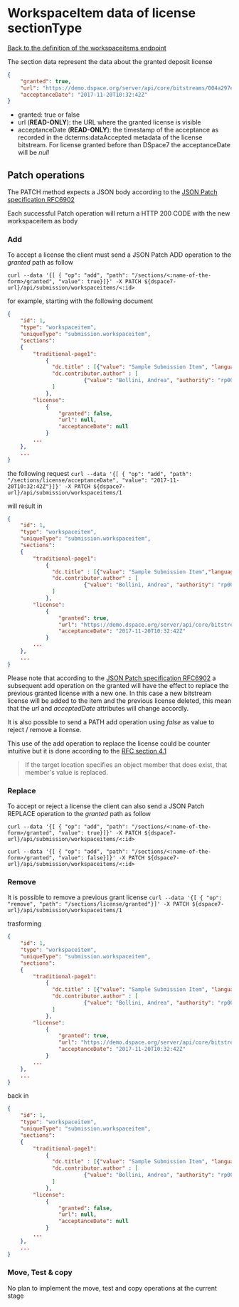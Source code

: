 # WorkspaceItem data of license sectionType
[Back to the definition of the workspaceitems endpoint](workspaceitems.md)

The section data represent the data about the granted deposit license

```json
{
  	"granted": true,
  	"url": "https://demo.dspace.org/server/api/core/bitstreams/004a297e-fd06-4662-ae51-73e4b7c165c8/content",
    "acceptanceDate": "2017-11-20T10:32:42Z"
}
```

* granted: true or false
* url (**READ-ONLY**): the URL where the granted license is visible
* acceptanceDate (**READ-ONLY**): the timestamp of the acceptance as recorded in the dcterms:dataAccepted metadata of the license bitstream. For license granted before than DSpace7 the acceptanceDate will be *null* 

## Patch operations
The PATCH method expects a JSON body according to the [JSON Patch specification RFC6902](https://tools.ietf.org/html/rfc6902)

Each successful Patch operation will return a HTTP 200 CODE with the new workspaceitem as body 

### Add
To accept a license the client must send a JSON Patch ADD operation to the *granted* path as follow

`curl --data '{[ { "op": "add", "path": "/sections/<:name-of-the-form>/granted", "value": true}]}' -X PATCH ${dspace7-url}/api/submission/workspaceitems/<:id>`

for example, starting with the following document  
```json
{
	"id": 1,
	"type": "workspaceitem",
	"uniqueType": "submission.workspaceitem",
	"sections":
	{
		"traditional-page1":
			{
			  "dc.title" : [{"value": "Sample Submission Item", "language": "en"}],
			  "dc.contributor.author" : [
			  	 		{"value": "Bollini, Andrea", "authority": "rp00001", "confidence": 600}
			  ]
			},
		"license":
			{
				"granted": false,
			  	"url": null,
			    "acceptanceDate": null
			}
		...
	},
	...
}	
```

the following request 
`curl --data '{[ { "op": "add", "path": "/sections/license/acceptanceDate", "value": "2017-11-20T10:32:42Z"}]}' -X PATCH ${dspace7-url}/api/submission/workspaceitems/1`

will result in
```json
{
	"id": 1,
	"type": "workspaceitem",
	"uniqueType": "submission.workspaceitem",
	"sections":
	{
		"traditional-page1":
			{
			  "dc.title" : [{"value": "Sample Submission Item","language": "en"}],
			  "dc.contributor.author" : [
			  	 		{"value": "Bollini, Andrea", "authority": "rp00001", "confidence": 600}
			  ]
			},
		"license":
			{
				"granted": true,
			  	"url": "https://demo.dspace.org/server/api/core/bitstreams/004a297e-fd06-4662-ae51-73e4b7c165c8/content",
			    "acceptanceDate": "2017-11-20T10:32:42Z"
			}
		...
	},
	...
}	
```

Please note that according to the [JSON Patch specification RFC6902](https://tools.ietf.org/html/rfc6902) a subsequent add operation on the granted will have the effect to replace the previous granted license with a new one. 
In this case a new bitstream license will be added to the item and the previous license deleted, this mean that the *url* and *acceptedDate* attributes will change accordly.

It is also possible to send a PATH add operation using *false* as value to reject / remove a license.

This use of the add operation to replace the license could be counter intuitive but it is done according to the [RFC section 4.1](https://tools.ietf.org/html/rfc6902#section-4.1)
> If the target location specifies an object member that does exist, that member's value is replaced.

### Replace
To accept or reject a license the client can also send a JSON Patch REPLACE operation to the *granted* path as follow

`curl --data '{[ { "op": "add", "path": "/sections/<:name-of-the-form>/granted", "value": true}]}' -X PATCH ${dspace7-url}/api/submission/workspaceitems/<:id>`

`curl --data '{[ { "op": "add", "path": "/sections/<:name-of-the-form>/granted", "value": false}]}' -X PATCH ${dspace7-url}/api/submission/workspaceitems/<:id>`

### Remove
It is possible to remove a previous grant license 
`curl --data '{[ { "op": "remove", "path": "/sections/license/granted"}]' -X PATCH ${dspace7-url}/api/submission/workspaceitems/1`

trasforming
```json
{
	"id": 1,
	"type": "workspaceitem",
	"uniqueType": "submission.workspaceitem",
	"sections":
	{
		"traditional-page1":
			{
			  "dc.title" : [{"value": "Sample Submission Item", "language": "en"}],
			  "dc.contributor.author" : [
			  	 		{"value": "Bollini, Andrea", "authority": "rp00001", "confidence": 600}
			  ]
			},
		"license":
			{
				"granted": true,
			  	"url": "https://demo.dspace.org/server/api/core/bitstreams/004a297e-fd06-4662-ae51-73e4b7c165c8/content",
			    "acceptanceDate": "2017-11-20T10:32:42Z"
			}
		...
	},
	...
}	
```

back in
```json
{
	"id": 1,
	"type": "workspaceitem",
	"uniqueType": "submission.workspaceitem",
	"sections":
	{
		"traditional-page1":
			{
			  "dc.title" : [{"value": "Sample Submission Item", "language": "en"}],
			  "dc.contributor.author" : [
			  	 		{"value": "Bollini, Andrea", "authority": "rp00001", "confidence": 600}
			  ]
			},
		"license":
			{
				"granted": false,
			  	"url": null,
			    "acceptanceDate": null
			}
		...
	},
	...
}	
```
 
### Move, Test & copy
No plan to implement the move, test and copy operations at the current stage